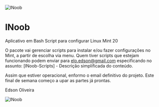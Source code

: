 ![lNoob](https://github.com/EdsonOliveira/lNoob/blob/master/lNoob.png)
# lNoob

Aplicativo em Bash Script para configurar Linux Mint 20

O pacote vai gerenciar scripts para instalar e/ou fazer configurações no Mint, a partir de escolha via menu.
Quem tiver scripts que estejam funcionando podem enviar para elo.edson@gmail.com especificando no assunto:
    [lNoob-Scripts] - Descrição simplificada do conteúdo.
    
Assim que estiver operacional, enformo o email definitivo do projeto.
Este final de semana começo a upar as partes já prontas.

Edson Oliveira

![lNoob](https://github.com/EdsonOliveira/lNoob/blob/master/EmConstrucao.png)
